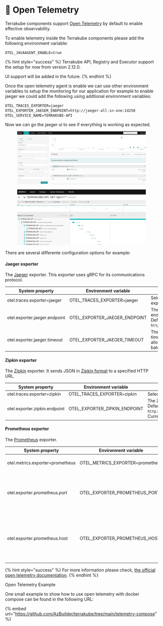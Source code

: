 # 🚦 Open Telemetry

Terrakube components support [Open Telemetry](https://opentelemetry.io/) by default to enable effective observability.

To enable telemetry inside the Terrakube components please add the following environment variable:

```
OTEL_JAVAAGENT_ENABLE=true
```

{% hint style="success" %}
Terrakube API, Registry and Executor support the setup for now from version 2.12.0.

UI support will be added in the future.
{% endhint %}

Once the open telemetry agent is enable we can use other environment variables to setup the monitoring for our application for example to enable jaeger we could add the following using addtional environment variables:

```
OTEL_TRACES_EXPORTER=jaeger
OTEL_EXPORTER_JAEGER_ENDPOINT=http://jaeger-all-in-one:14250
OTEL_SERVICE_NAME=TERRAKUBE-API
```

Now we can go the jaeger ui to see if everything is working as expected.

<figure><img src="../../.gitbook/assets/image (113).png" alt=""><figcaption></figcaption></figure>

<figure><img src="../../.gitbook/assets/image (49).png" alt=""><figcaption></figcaption></figure>

There are several differente configuration options for example:

#### Jaeger exporter

The [Jaeger](https://www.jaegertracing.io/docs/1.21/apis/#protobuf-via-grpc-stable) exporter. This exporter uses gRPC for its communications protocol.

| System property               | Environment variable             | Description                                                                                |
| ----------------------------- | -------------------------------- | ------------------------------------------------------------------------------------------ |
| otel.traces.exporter=jaeger   | OTEL\_TRACES\_EXPORTER=jaeger    | Select the Jaeger exporter                                                                 |
| otel.exporter.jaeger.endpoint | OTEL\_EXPORTER\_JAEGER\_ENDPOINT | The Jaeger gRPC endpoint to connect to. Default is `http://localhost:14250`.               |
| otel.exporter.jaeger.timeout  | OTEL\_EXPORTER\_JAEGER\_TIMEOUT  | The maximum waiting time, in milliseconds, allowed to send each batch. Default is `10000`. |

#### Zipkin exporter

The [Zipkin](https://zipkin.io/zipkin-api/) exporter. It sends JSON in [Zipkin format](https://zipkin.io/zipkin-api/#/default/post\_spans) to a specified HTTP URL.

| System property               | Environment variable             | Description                                                                                                           |
| ----------------------------- | -------------------------------- | --------------------------------------------------------------------------------------------------------------------- |
| otel.traces.exporter=zipkin   | OTEL\_TRACES\_EXPORTER=zipkin    | Select the Zipkin exporter                                                                                            |
| otel.exporter.zipkin.endpoint | OTEL\_EXPORTER\_ZIPKIN\_ENDPOINT | The Zipkin endpoint to connect to. Default is `http://localhost:9411/api/v2/spans`. Currently only HTTP is supported. |

#### Prometheus exporter

The [Prometheus](https://github.com/prometheus/docs/blob/master/content/docs/instrumenting/exposition\_formats.md) exporter.

| System property                  | Environment variable               | Description                                                                        |
| -------------------------------- | ---------------------------------- | ---------------------------------------------------------------------------------- |
| otel.metrics.exporter=prometheus | OTEL\_METRICS\_EXPORTER=prometheus | Select the Prometheus exporter                                                     |
| otel.exporter.prometheus.port    | OTEL\_EXPORTER\_PROMETHEUS\_PORT   | The local port used to bind the prometheus metric server. Default is `9464`.       |
| otel.exporter.prometheus.host    | OTEL\_EXPORTER\_PROMETHEUS\_HOST   | The local address used to bind the prometheus metric server. Default is `0.0.0.0`. |

{% hint style="success" %}
For more information please check, [the official open telemetry documentation](https://github.com/open-telemetry/opentelemetry-java/blob/main/sdk-extensions/autoconfigure/README.md).
{% endhint %}

Open Telemetry Example

One small example to show how to use open telemetry with docker compose can be found in the following URL:

{% embed url="https://github.com/AzBuilder/terrakube/tree/main/telemetry-compose" %}
